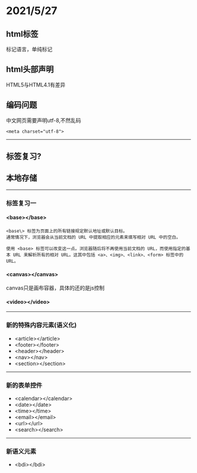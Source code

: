 # 2021/5/27

## html标签 
标记语言，单纯标记

## html头部声明
HTML5与HTML4.1有差异  

## 编码问题
中文网页需要声明utf-8,不然乱码
```
<meta charset="utf-8">
```
***
## 标签复习?
## 本地存储
***
### 标签复习一
#### \<base>\</base>
```
<base\> 标签为页面上的所有链接规定默认地址或默认目标。
通常情况下，浏览器会从当前文档的 URL 中提取相应的元素来填写相对 URL 中的空白。

使用 <base> 标签可以改变这一点。浏览器随后将不再使用当前文档的 URL，而使用指定的基本 URL 来解析所有的相对 URL。这其中包括 <a>、<img>、<link>、<form> 标签中的 URL。
```
#### \<canvas>\</canvas>
canvas只是画布容器，具体的还的是js控制<br/>
#### \<video>\</video>
***
### 新的特殊内容元素(语义化)
- \<article>\</article>
- \<footer>\</footer>
- \<header>\</header>
- \<nav>\</nav>
- \<section>\</section>
***
### 新的表单控件
- \<calendar>\</calendar>
- \<date>\</date>
- \<time>\</time>
- \<email>\</email>
- \<url>\</url>
- \<search>\</search>
***
### 新语义元素
- \<bdi>\</bdi>
